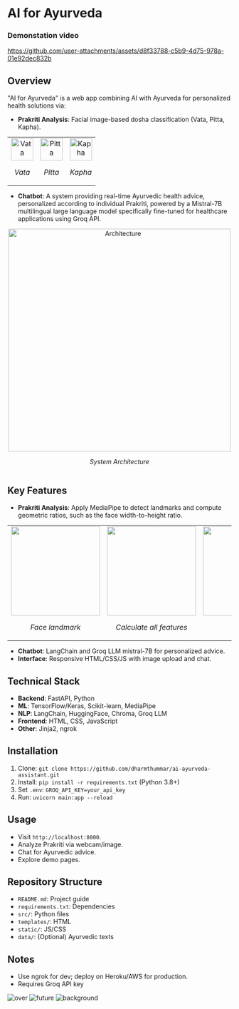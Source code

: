 # AI for Ayurveda

### Demonstation video





https://github.com/user-attachments/assets/d8f33788-c5b9-4d75-978a-01e92dec832b





## Overview
"AI for Ayurveda" is a web app combining AI with Ayurveda for personalized health solutions via:
- **Prakriti Analysis**: Facial image-based dosha classification (Vata, Pitta, Kapha).
 <table style="margin: 0 auto; text-align: center;">
  <tr>
    <td>
      <img src="https://github.com/user-attachments/assets/e4bfa649-65bc-4063-810a-ae313ec1b1a3" alt="Vata" width="50" height="50">
      <p><em>Vata</em></p>
    </td>
    <td>
      <img src="https://github.com/user-attachments/assets/311c7fac-9489-4106-abce-0b86bc17c085" alt="Pitta" width="50" height="50">
      <p><em>Pitta</em></p>
    </td>
    <td>
      <img src="https://github.com/user-attachments/assets/8ae44dec-0f61-4092-b5bd-3072bd2dd037" alt="Kapha" width="50" height="50">
      <p><em>Kapha</em></p>
    </td>
  </tr>
</table>


- **Chatbot**: A system providing real-time Ayurvedic health advice, personalized according to individual Prakriti, powered by a Mistral-7B multilingual large language model specifically fine-tuned for healthcare applications using Groq API.

<div style="display: flex; justify-content: center; gap: 20px;">
  <div style="text-align: center;">
    <img src="https://github.com/user-attachments/assets/9228dfc8-ea42-4204-8136-fd52bbb70d5d" alt="Architecture" width="500" height="500">
    <p><em>System Architecture</em></p>
  </div>
</div>

## Key Features

- **Prakriti Analysis**: Apply MediaPipe to detect landmarks and compute geometric ratios, such as the face width-to-height ratio.

<table style="margin: 0 auto; text-align: center;">
  <tr>
    <td>
      <img src="https://github.com/user-attachments/assets/88656fbb-9467-479c-8f22-3c7347990c62"  width="200" height="200">
      <p><em>Face landmark</em></p>
    </td>
    <td>
      <img src="https://github.com/user-attachments/assets/e0e91a16-70b1-4221-ba86-be5f075365fd"  width="200" height="200">
      <p><em>Calculate all features</em></p>
    </td>
    <td>
      <img src="https://github.com/user-attachments/assets/ff0ddba7-7ba0-4739-8365-19918eb08648" width="200" height="200">
      <p><em>Analysis</em></p>
    </td>
  </tr>
</table>





  
- **Chatbot**: LangChain and Groq LLM mistral-7B for personalized advice.
- **Interface**: Responsive HTML/CSS/JS with image upload and chat.

## Technical Stack
- **Backend**: FastAPI, Python
- **ML**: TensorFlow/Keras, Scikit-learn, MediaPipe
- **NLP**: LangChain, HuggingFace, Chroma, Groq LLM
- **Frontend**: HTML, CSS, JavaScript
- **Other**: Jinja2, ngrok

## Installation
1. Clone: `git clone https://github.com/dharmthummar/ai-ayurveda-assistant.git`
2. Install: `pip install -r requirements.txt` (Python 3.8+)
3. Set `.env`: `GROQ_API_KEY=your_api_key`
4. Run: `uvicorn main:app --reload`

## Usage
- Visit `http://localhost:8000`.
- Analyze Prakriti via webcam/image.
- Chat for Ayurvedic advice.
- Explore demo pages.

## Repository Structure
- `README.md`: Project guide
- `requirements.txt`: Dependencies
- `src/`: Python files
- `templates/`: HTML
- `static/`: JS/CSS
- `data/`: (Optional) Ayurvedic texts

## Notes
- Use ngrok for dev; deploy on Heroku/AWS for production.
- Requires Groq API key

![over](https://github.com/user-attachments/assets/88c93995-d6c5-4c24-8c47-a25472f50017)
![future](https://github.com/user-attachments/assets/e3d6aa6b-d369-4011-a9f7-c979395a2274)
![background](https://github.com/user-attachments/assets/bd5c9b73-80b7-4267-884f-7c0d5b8194d5)

